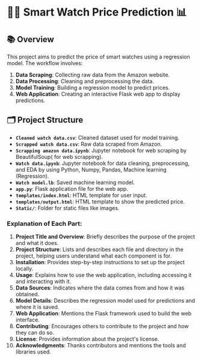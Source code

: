 # 🕵️‍♂️ Smart Watch Price Prediction 📊

## 📚 Overview

This project aims to predict the price of smart watches using a regression model. The workflow involves:

1. **Data Scraping**: Collecting raw data from the Amazon website.
2. **Data Processing**: Cleaning and preprocessing the data.
3. **Model Training**: Building a regression model to predict prices.
4. **Web Application**: Creating an interactive Flask web app to display predictions.

## 🗂️ Project Structure

- **`Cleaned watch data.csv`**: Cleaned dataset used for model training.
- **`Scrapped watch data.csv`**: Raw data scraped from Amazon.
- **`Scrapping amazon data.ipynb`**: Jupyter notebook for web scraping by BeautifulSoup( for web scrapping).
- **`Watch data.ipynb`**: Jupyter notebook for data cleaning, preprocessing, and EDA by using Python, Numpy, Pandas, Machine learning (Regression).
- **`Watch model.lb`**: Saved machine learning model.
- **`app.py`**: Flask application file for the web app.
- **`templates/index.html`**: HTML template for user input.
- **`templates/output.html`**: HTML template to show the predicted price.
- **`Static/`**: Folder for static files like images.


### Explanation of Each Part:

1. **Project Title and Overview**: Briefly describes the purpose of the project and what it does.
2. **Project Structure**: Lists and describes each file and directory in the project, helping users understand what each component is for.
3. **Installation**: Provides step-by-step instructions to set up the project locally.
4. **Usage**: Explains how to use the web application, including accessing it and interacting with it.
5. **Data Sources**: Indicates where the data comes from and how it was obtained.
6. **Model Details**: Describes the regression model used for predictions and where it is saved.
7. **Web Application**: Mentions the Flask framework used to build the web interface.
8. **Contributing**: Encourages others to contribute to the project and how they can do so.
9. **License**: Provides information about the project's license.
10. **Acknowledgments**: Thanks contributors and mentions the tools and libraries used.
